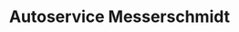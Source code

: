 ---
title: "Autoservice Messerschmidt"
url: /floh-seligenthal/autoservice-messerschmidt/
shop: Autowerkstatt
---